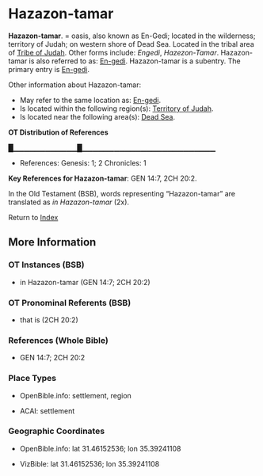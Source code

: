 # Hazazon-tamar
**Hazazon-tamar**. 
= oasis, also known as En-Gedi; located in the wilderness; territory of Judah; on western shore of Dead Sea. 
Located in the tribal area of [Tribe of Judah](../../../groups/md/acai/Judah.md). 
Other forms include: 
*Engedi*, *Hazezon-Tamar*. 
Hazazon-tamar is also referred to as: 
[En-gedi](Engedi.md). 
Hazazon-tamar is a subentry. The primary entry is 
[En-gedi](Engedi.md). 




Other information about Hazazon-tamar:


* May refer to the same location as: 
[En-gedi](Engedi.md). 
* Is located within the following region(s): 
[Territory of Judah](TerritoryOfJudah.md). 
* Is located near the following area(s): 
[Dead Sea](SaltSea.md). 


**OT Distribution of References**

█▁▁▁▁▁▁▁▁▁▁▁▁█▁▁▁▁▁▁▁▁▁▁▁▁▁▁▁▁▁▁▁▁▁▁▁▁▁
* References: Genesis: 1; 2 Chronicles: 1



**Key References for Hazazon-tamar**: 
GEN 14:7, 2CH 20:2. 


In the Old Testament (BSB), words representing “Hazazon-tamar” are translated as 
*in Hazazon-tamar* (2x). 




Return to [Index](00-Index.md)

## More Information

### OT Instances (BSB)

* in Hazazon-tamar (GEN 14:7; 2CH 20:2)



### OT Pronominal Referents (BSB)

* that is (2CH 20:2)



### References (Whole Bible)

* GEN 14:7; 2CH 20:2


### Place Types

* OpenBible.info: settlement, region

* ACAI: settlement



### Geographic Coordinates

* OpenBible.info: lat 31.46152536; lon 35.39241108

* VizBible: lat 31.46152536; lon 35.39241108




